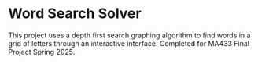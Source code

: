 # Word Search Solver
This project uses a depth first search graphing algorithm to find words in a grid of letters through an interactive interface. Completed for MA433 Final Project Spring 2025.